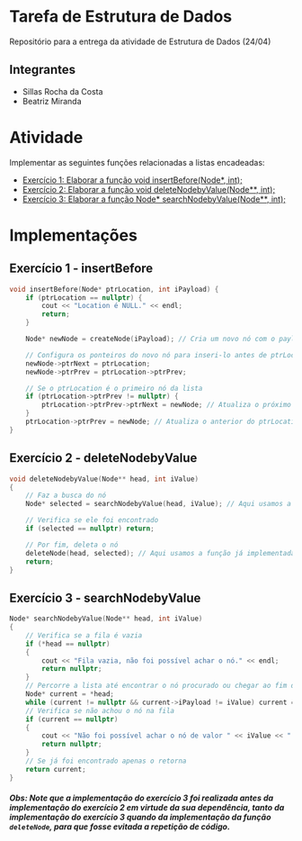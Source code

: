 # Tarefa de Estrutura de Dados

Repositório para a entrega da atividade de Estrutura de Dados (24/04)

## Integrantes

- Sillas Rocha da Costa
- Beatriz Miranda

# Atividade

Implementar as seguintes funções relacionadas a listas encadeadas:

- [Exercício 1: Elaborar a função void insertBefore(Node*, int);](#exercício-1---insertbefore)
- [Exercício 2: Elaborar a função void deleteNodebyValue(Node**, int);](#exercício-2---deletenodebyvalue)
- [Exercício 3: Elaborar a função Node* searchNodebyValue(Node**, int);](#exercício-3---searchnodebyvalue)

# Implementações

## Exercício 1 - insertBefore

```cpp
void insertBefore(Node* ptrLocation, int iPayload) {
    if (ptrLocation == nullptr) {
        cout << "Location é NULL." << endl;
        return;
    }

    Node* newNode = createNode(iPayload); // Cria um novo nó com o payload fornecido

    // Configura os ponteiros do novo nó para inseri-lo antes de ptrLocation
    newNode->ptrNext = ptrLocation;
    newNode->ptrPrev = ptrLocation->ptrPrev;

    // Se o ptrLocation é o primeiro nó da lista
    if (ptrLocation->ptrPrev != nullptr) {
        ptrLocation->ptrPrev->ptrNext = newNode; // Atualiza o próximo do anterior para o novo nó
    }
    ptrLocation->ptrPrev = newNode; // Atualiza o anterior do ptrLocation para o novo nó
}
```

## Exercício 2 - deleteNodebyValue

```cpp
void deleteNodebyValue(Node** head, int iValue)
{
    // Faz a busca do nó
    Node* selected = searchNodebyValue(head, iValue); // Aqui usamos a implementação do exercício 3

    // Verifica se ele foi encontrado
    if (selected == nullptr) return;

    // Por fim, deleta o nó
    deleteNode(head, selected); // Aqui usamos a função já implementada deleteNode
    return;
}
```

## Exercício 3 - searchNodebyValue

```cpp
Node* searchNodebyValue(Node** head, int iValue)
{
    // Verifica se a fila é vazia
    if (*head == nullptr)
    {
        cout << "Fila vazia, não foi possível achar o nó." << endl;
        return nullptr;
    }
    // Percorre a lista até encontrar o nó procurado ou chegar ao fim da fila
    Node* current = *head;
    while (current != nullptr && current->iPayload != iValue) current = current->ptrNext;
    // Verifica se não achou o nó na fila
    if (current == nullptr)
    {
        cout << "Não foi possível achar o nó de valor " << iValue << "." << endl;
        return nullptr;
    }
    // Se já foi encontrado apenas o retorna
    return current;
}
```

#### *Obs: Note que a implementação do exercício 3 foi realizada antes da implementação do exercício 2 em virtude da sua dependência, tanto da implementação do exercício 3 quando da implementação da função `deleteNode`, para que fosse evitada a repetição de código.*
